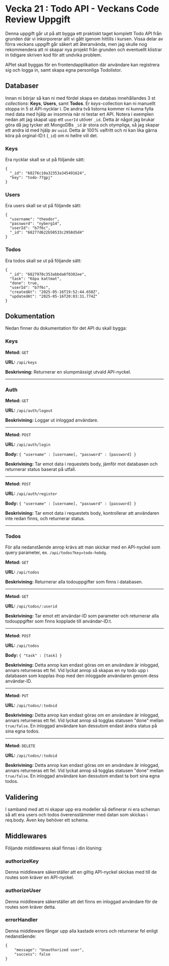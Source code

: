 # Vecka 21 : Todo API - Veckans Code Review Uppgift

Denna uppgift går ut på att bygga ett praktiskt taget komplett Todo API från grunden där vi inkorporerar allt vi gått igenom hittills i kursen. Vissa delar av förra veckans uppgift går säkert att återanvända, men jag skulle nog rekommendera att ni skapar nya projekt från grunden och eventuellt klistrar in tidigare skriven kod för att undvika problem.

APIet skall byggas för en frontendapplikation där användare kan registrera sig och logga in, samt skapa egna personliga Todolistor. 

## Databaser

Innan ni börjar så kan ni med fördel skapa en databas innehållandes 3 st *collections*: **Keys**, **Users**, samt **Todos**. Er *keys*-collection kan ni manuellt stoppa in 5 st API-nycklar i. De andra två listorna kommer ni kunna fylla med data med hjälp av insomnia när ni testar ert API. Notera i exemplen nedan att jag skapat upp ett `userId` utöver `_id`. Detta är något jag brukar göra då jag tycker att MongoDBs `_id` är stora och otympliga, så jag skapar ett andra id med hjälp av ``uuid``. Detta är 100% valfritt och ni kan lika gärna köra på orginal-ID:t (`_id`) om ni hellre vill det.

### Keys

Era nycklar skall se ut på följande sätt:
```
{
  "_id": "68276c10a32353a345491624",
  "key": "todo-77gpj"
}
```

### Users

Era users skall se ut på följande sätt:
```
{
  "username": "theodor",
  "password": "nyberg14",
  "userId": "b7f6c",
  "_id": "68277d622b50533c2958d5d4"
}
```

### Todos

Era todos skall se ut på följande sätt:
```
{
  "_id": "6827978c353abbda6f0302ee",
  "task": "Köpa kattmat",
  "done": true,
  "userId": "b7f6c",
  "createdAt": "2025-05-16T19:52:44.650Z",
  "updatedAt": "2025-05-16T20:03:31.774Z"
}
```

## Dokumentation

Nedan finner du dokumentation för det API du skall bygga:

### Keys

**Metod:** ``GET``

**URL:** ``/api/keys``

**Beskrivning:** Returnerar en slumpmässigt utvald API-nyckel.

---

### Auth

**Metod:** ``GET``

**URL:** ``/api/auth/logout``

**Beskrivining:** Loggar ut inloggad användare.

---

**Metod:** ``POST``

**URL:** ``/api/auth/login``

**Body:** ``{ "username" : [username], "password" : [password] }``

**Beskrivining:** Tar emot data i requestets body, jämför mot databasen och returnerar status baserat på utfall.

---

**Metod:** ``POST``

**URL:** ``/api/auth/register``

**Body:** ``{ "username" : [username], "password" : [password] }``

**Beskrivining:** Tar emot data i requestets body, kontrollerar att användaren inte redan finns, och returnerar status.

---

### Todos

För alla nedanstående anrop krävs att man skickar med en API-nyckel som query parameter, ex. ``/api/todos?key=todo-hebdg``.

**Metod:** ``GET``

**URL:** ``/api/todos``

**Beskrivining:** Returnerar alla todouppgifter som finns i databasen.

---

**Metod:** ``GET``

**URL:** ``/api/todos/:userid``

**Beskrivining:** Tar emot ett användar-ID som parameter och returnerar alla todouppgifter som finns kopplade till användar-ID:t.

---

**Metod:** ``POST``

**URL:** ``/api/todos``

**Body:** ``{ "task" : [task] }``

**Beskrivining:** Detta anrop kan endast göras om en användare är inloggad, annars returneras ett fel. Vid lyckat anrop så skapas en ny todo upp i databasen som kopplas ihop med den inloggade användaren genom dess användar-ID.

---

**Metod:** ``PUT``

**URL:** ``/api/todos/:todoid``

**Beskrivining:** Detta anrop kan endast göras om en användare är inloggad, annars returneras ett fel. Vid lyckat anrop så togglas statusen "done" mellan ``true/false``. En inloggad användare kan dessutom endast ändra status på sina egna todos.

---

**Metod:** ``DELETE``

**URL:** ``/api/todos/:todoid``

**Beskrivining:** Detta anrop kan endast göras om en användare är inloggad, annars returneras ett fel. Vid lyckat anrop så togglas statusen "done" mellan ``true/false``. En inloggad användare kan dessutom endast ta bort sina egna todos.

## Validering

I samband med att ni skapar upp era modeller så definerar ni era scheman så att era users och todos överensstämmer med datan som skickas i req.body. Även key behöver ett schema.

## Middlewares

Följande middlewares skall finnas i din lösning:

### authorizeKey

Denna middleware säkerställer att en giltig API-nyckel skickas med till de routes som kräver en API-nyckel.

### authorizeUser

Denna middleware säkerställer att det finns en inloggad användare för de routes som kräver detta.

### errorHandler

Denna middleware fångar upp alla kastade errors och returnerar fel enligt nedanstående: 
```
{
	"message": "Unauthorized user",
	"success": false
}
```


